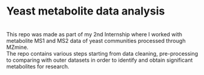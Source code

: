 # Yeast metabolite data analysis
<br>
This repo was made as part of my 2nd Internship where I worked with metabolite MS1 and MS2 data of yeast communities processed through MZmine.
<br>
The repo contains various steps starting from data cleaning, pre-processing to comparing with outer datasets in order to identify and obtain significant metabolites for research.
